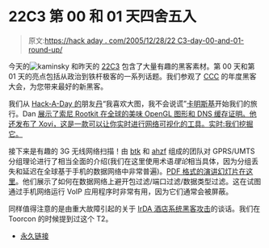 # 22C3 第 00 和 01 天四舍五入

> 原文:[https://hack aday . com/2005/12/28/22 C3-day-00-and-01-round-up/](https://hackaday.com/2005/12/28/22c3-day-00-and-01-round-up/)

今天的![kaminsky](../Images/65d1bfc07c891c01fccd20c532bb8f7a.png)
和昨天的 [22C3](http://events.ccc.de/congress/2005/) 包含了大量有趣的黑客素材。第 00 天和第 01 天的亮点包括从政治到铁杆极客的一系列话题。我们参观了 [CCC](https://www.ccc.de/) 的年度黑客大会，为您带来最好的新黑客。

我们从 [Hack-A-Day 的](http://www.hackaday.com/search/?q=dan+kaminsky&submit=go)朋友[丹](http://doxpara.com/)“我喜欢大图，我不会说谎”[卡明斯基](http://doxpara.com/)开始我们的旅行。Dan [展示了索尼 Rootkit 在全球的美味 OpenGL 图形和 DNS 缓存证明。他还发布了 Xovi，这是一款可以让你实时进行网络可视化的工具。实时:我们挖掘它。](http://events.ccc.de/congress/2005/fahrplan/events/1108.en.html)

接下来是有趣的 3G 无线网络扫描！由 [btk](http://events.ccc.de/congress/2005/fahrplan/speakers/689.en.html) 和 [ahzf](http://events.ccc.de/congress/2005/fahrplan/speakers/355.en.html) 组成的团队对 GPRS/UMTS 分组理论进行了相当全面的介绍(我们在这里使用术语*理论*相当具体，因为分组丢失和延迟在全球基于手机的数据网络中非常普遍)。[PDF 格式的演讲幻灯片在这里](http://ahzf.de/itstuff/VoE/22C3_3GInvestigations.pdf)。他们展示了如何在数据网络上避开包过滤/端口过滤/数据类型过滤。这在试图通过手机网络运行 VoIP 应用程序时非常有用，因为它们通常会被屏蔽。

同样值得注意的是由重大故障引起的关于 [IrDA 酒店系统黑客攻击](http://events.ccc.de/congress/2005/fahrplan/events/535.en.html)的谈话。我们在 Toorcon 的时候提到过这个 T2。

*   [永久链接](http://events.ccc.de/congress/2005/)